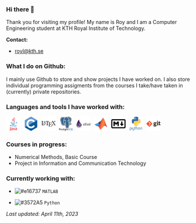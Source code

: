 ### Hi there 👋

<!--
**ruisnake/ruisnake** is a ✨ _special_ ✨ repository because its `README.md` (this file) appears on your GitHub profile.

Here are some ideas to get you started:

- 🔭 I’m currently working on ...
- 🌱 I’m currently learning ...
- 👯 I’m looking to collaborate on ...
- 🤔 I’m looking for help with ...
- 💬 Ask me about ...
- 📫 How to reach me: ...
- 😄 Pronouns: ...
- ⚡ Fun fact: ...
-->
<!-- is this a comment? -->
Thank you for visiting my profile! My name is Roy and I am a Computer Engineering student at KTH Royal Institute of Technology.  
  
**Contact:**
 - royl@kth.se

### What I do on Github:
I mainly use Github to store and show projects I have worked on. I also store individual programming assigments from the courses I take/have taken in (currently) private repositories.

### Languages and tools I have worked with:
<!-- [![My Skills](https://skillicons.dev/icons?i=java,c,latex,postgres,elixir,matlab&theme=light)](https://skillicons.dev) -->
<div>
  <img src="https://github.com/devicons/devicon/blob/master/icons/java/java-original-wordmark.svg" title="Java" alt="Java" width="40" height="40"/>&nbsp;
  <img src="https://github.com/devicons/devicon/blob/master/icons/c/c-original.svg" title="C" alt="C" width="40" height="40"/>&nbsp;
  <img src="https://github.com/devicons/devicon/blob/master/icons/latex/latex-original.svg" title="LaTeX" alt="LaTeX" width="40" height="40"/>&nbsp;
  <img src="https://github.com/devicons/devicon/blob/master/icons/postgresql/postgresql-original-wordmark.svg" title="PostgreSQL" alt="PostgreSQL" width="40" height="40"/>&nbsp;
  <img src="https://github.com/devicons/devicon/blob/master/icons/elixir/elixir-original-wordmark.svg" title="Elixir" alt="Elixir" width="40" height="40"/>&nbsp;
  <img src="https://github.com/devicons/devicon/blob/master/icons/matlab/matlab-original.svg" title="MATLAB" alt="MATLAB" width="40" height="40"/>&nbsp;
  <img src="https://github.com/devicons/devicon/blob/master/icons/markdown/markdown-original.svg" title="Markdown" alt="Markdown" width="40" height="40"/>&nbsp;
  <img src="https://github.com/devicons/devicon/blob/master/icons/python/python-original-wordmark.svg" title="Python" alt="Python" width="40" height="40"/>&nbsp;
  <img src="https://github.com/devicons/devicon/blob/master/icons/git/git-original-wordmark.svg" title="Git" alt="Git" width="40" height="40"/>&nbsp;
  
<div>

### Courses in progress:
 - Numerical Methods, Basic Course
 - Project in Information and Communication Technology

### Currently working with:
 <!--- ![#b07219](https://placehold.co/15x15/b07219/b07219.png) `Java`-->
 <!--- ![#555555](https://placehold.co/15x15/555555/555555.png) `C`-->
 <!--- ![#3D6117](https://placehold.co/15x15/3D6117/3D6117.png) `TeX`-->
 <!--- ![#e38c00](https://placehold.co/15x15/e38c00/e38c00.png) `SQL`-->
 <!--- ![#6e4a7e](https://placehold.co/15x15/6e4a7e/6e4a7e.png) `Elixir`-->
 - ![#e16737](https://placehold.co/15x15/e16737/e16737.png) `MATLAB`
 <!--- ![#083fa1](https://placehold.co/15x15/083fa1/083fa1.png) `Markdown`-->
 - ![#3572A5](https://placehold.co/15x15/3572A5/3572A5.png) `Python`

*Last updated: April 11th, 2023*
